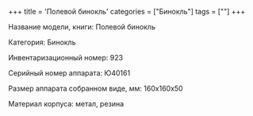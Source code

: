 +++
title = 'Полевой бинокль'
categories = ["Бинокль"]
tags = [""]
+++

Название модели, книги: Полевой бинокль

Категория: Бинокль

Инвентаризационный номер: 923

Серийный номер аппарата: Ю40161

Размер аппарата  собранном виде, мм: 160х160х50

Материал корпуса: метал, резина


